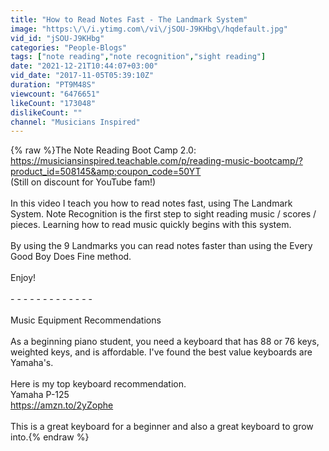 ```yaml
---
title: "How to Read Notes Fast - The Landmark System"
image: "https:\/\/i.ytimg.com\/vi\/jSOU-J9KHbg\/hqdefault.jpg"
vid_id: "jSOU-J9KHbg"
categories: "People-Blogs"
tags: ["note reading","note recognition","sight reading"]
date: "2021-12-21T10:44:07+03:00"
vid_date: "2017-11-05T05:39:10Z"
duration: "PT9M48S"
viewcount: "6476651"
likeCount: "173048"
dislikeCount: ""
channel: "Musicians Inspired"
---
```

{% raw %}The Note Reading Boot Camp 2.0: <a rel="nofollow" target="blank" href="https://musiciansinspired.teachable.com/p/reading-music-bootcamp/?product_id=508145&amp;coupon_code=50YT">https://musiciansinspired.teachable.com/p/reading-music-bootcamp/?product_id=508145&amp;coupon_code=50YT</a><br />(Still on discount for YouTube fam!)<br /><br />In this video I teach you how to read notes fast, using The Landmark System.  Note Recognition is the first step to sight reading music / scores / pieces.  Learning how to read music quickly begins with this system.<br /><br />By using the 9 Landmarks you can read notes faster than using the Every Good Boy Does Fine method.<br /><br />Enjoy!<br /><br />- - - - - - - - - - - - - <br /><br />Music Equipment Recommendations<br /><br />As a beginning piano student, you need a keyboard that has 88 or 76 keys, weighted keys, and is affordable. I've found the best value keyboards are Yamaha's. <br /><br />Here is my top keyboard recommendation. <br />Yamaha P-125<br /><a rel="nofollow" target="blank" href="https://amzn.to/2yZophe">https://amzn.to/2yZophe</a><br /><br />This is a great keyboard for a beginner and also a great keyboard to grow into.{% endraw %}
